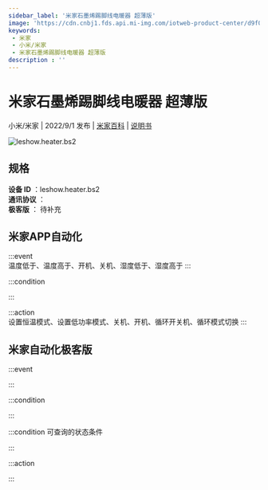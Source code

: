```yaml
---
sidebar_label: '米家石墨烯踢脚线电暖器 超薄版'
image: 'https://cdn.cnbj1.fds.api.mi-img.com/iotweb-product-center/d9f0315b3f9d698932130db038eee159_1626923996502.png?GalaxyAccessKeyId=AKVGLQWBOVIRQ3XLEW&Expires=9223372036854775807&Signature=04TR1WnFruxgaaqBO23Zl1e5RFs='
keywords: 
 - 米家
 - 小米/米家
 - 米家石墨烯踢脚线电暖器 超薄版
description : ''
---
```

# 米家石墨烯踢脚线电暖器 超薄版

小米/米家 | 2022/9/1 发布 | [米家百科](https://home.mi.com/webapp/content/baike/product/index.html?model=leshow.heater.bs2) | [说明书](https://home.mi.com/views/introduction.html?model=leshow.heater.bs2&region=cn)

![leshow.heater.bs2](https://cdn.cnbj1.fds.api.mi-img.com/iotweb-product-center/d9f0315b3f9d698932130db038eee159_1626923996502.png?GalaxyAccessKeyId=AKVGLQWBOVIRQ3XLEW&Expires=9223372036854775807&Signature=04TR1WnFruxgaaqBO23Zl1e5RFs=)

## 规格  
> 
**设备 ID** ：leshow.heater.bs2  
**通讯协议** ：  
**极客版**  ： 待补充 


## 米家APP自动化  

:::event  
温度低于、温度高于、开机、关机、湿度低于、湿度高于
:::

:::condition  

:::

:::action   
设置恒温模式、设置低功率模式、关机、开机、循环开关机、循环模式切换
:::

## 米家自动化极客版  

:::event  

:::

:::condition  

:::

:::condition 可查询的状态条件  

:::

:::action  

:::

        
